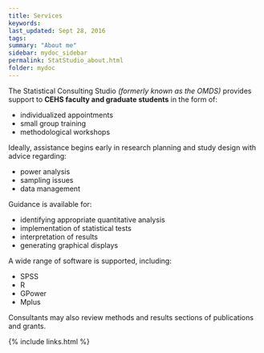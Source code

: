 ```yaml
---
title: Services
keywords: 
last_updated: Sept 28, 2016
tags: 
summary: "About me"
sidebar: mydoc_sidebar
permalink: StatStudio_about.html
folder: mydoc
---
```


The Statistical Consulting Studio *(formerly known as the OMDS)* provides support to **CEHS faculty and graduate students** in the form of:  

* individualized appointments
* small group training
* methodological workshops  

Ideally, assistance begins early in research planning and study design with advice regarding:

* power analysis 
* sampling issues
* data management  

Guidance is available for:

* identifying appropriate quantitative analysis 
* implementation of statistical tests 
* interpretation of results
* generating graphical displays  

A wide range of software is supported, including:

* SPSS 
* R  
* GPower
* Mplus  

Consultants may also review methods and results sections of publications and grants. 

{% include links.html %}
